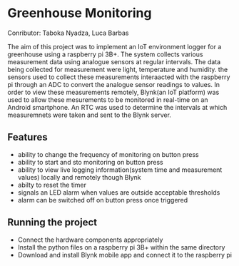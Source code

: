 # Greenhouse Monitoring

Conributor: Taboka Nyadza, Luca Barbas

The aim of this project was to implement an IoT environment logger for a greenhouse using a raspberry pi 3B+. The system collects various measurement data using analogue sensors at regular intervals. The data being collected for measurement were light, temperature and humidity. the sensors used to collect these measurements interaacted with the raspberry pi through an ADC to convert the analogue sensor readings to values. In order to view these measurements remotely, Blynk(an IoT platform) was used to allow these mesurements to be monitored in real-time on an Android smartphone. An RTC was used to determine the intervals at which measuremnets were taken and sent to the Blynk server.

## Features

* ability to change the frequency of monitoring on button press
* ability to start and sto monitoring on button press
* ability to view live logging information(system time and measurement values) locally and remotely though Blynk
* abilty to reset the timer
* signals an LED alarm when values are outside acceptable thresholds
* alarm can be switched off on button press once triggered

##  Running the project

* Connect the hardware components appropriately
* Install the python files on a raspberry pi 3B+ within the same directory
* Download and install Blynk mobile app and connect it to the raspberry pi

